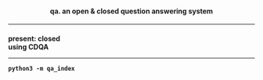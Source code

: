 <h4 align='center'> qa. an open & closed question answering system </h4>
<hr>
<h4 align='left'> present: closed
<br>
using CDQA
<hr>

```python3
python3 -m qa_index
```
